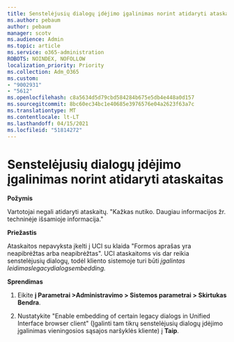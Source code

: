 ```yaml
---
title: Senstelėjusių dialogų įdėjimo įgalinimas norint atidaryti ataskaitas
ms.author: pebaum
author: pebaum
manager: scotv
ms.audience: Admin
ms.topic: article
ms.service: o365-administration
ROBOTS: NOINDEX, NOFOLLOW
localization_priority: Priority
ms.collection: Adm_O365
ms.custom:
- "9002931"
- "5612"
ms.openlocfilehash: c8a5634d5d79cbd584284b675e5db4e448a0d157
ms.sourcegitcommit: 8bc60ec34bc1e40685e3976576e04a2623f63a7c
ms.translationtype: MT
ms.contentlocale: lt-LT
ms.lasthandoff: 04/15/2021
ms.locfileid: "51814272"
---
```

# <a name="enable-embedding-legacy-dialogs-to-open-reports"></a>Senstelėjusių dialogų įdėjimo įgalinimas norint atidaryti ataskaitas

**Požymis**

Vartotojai negali atidaryti ataskaitų. "Kažkas nutiko. Daugiau informacijos žr. techninėje išsamioje informacija."

**Priežastis**

Ataskaitos nepavyksta įkelti į UCI su klaida "Formos aprašas yra neapibrėžtas arba neapibrėžtas". UCI ataskaitoms vis dar reikia senstelėjusių dialogų, todėl kliento sistemoje turi būti *įgalintas leidimaslegacydialogsembedding.*

**Sprendimas**

1. Eikite **į Parametrai >Administravimo > Sistemos parametrai > Skirtukas Bendra**.

2. Nustatykite "Enable embedding of certain legacy dialogs in Unified Interface browser client" (Įgalinti tam tikrų senstelėjusių dialogų įdėjimo įgalinimas vieningosios sąsajos naršyklės kliente) į **Taip**.
